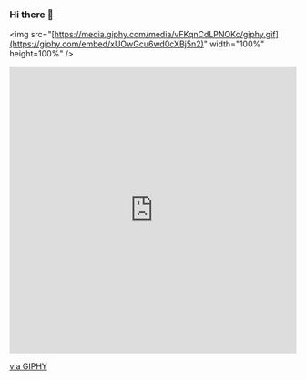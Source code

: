 ### Hi there 👋

<img src="[https://media.giphy.com/media/vFKqnCdLPNOKc/giphy.gif](https://giphy.com/embed/xUOwGcu6wd0cXBj5n2)" width="100%" height=100%" />

<div style="width:100%;height:0;padding-bottom:100%;position:relative;"><iframe src="https://giphy.com/embed/xUOwGcu6wd0cXBj5n2" width="100%" height="100%" style="position:absolute" frameBorder="0" class="giphy-embed" allowFullScreen></iframe></div><p><a href="https://giphy.com/gifs/kawaii-vaporwave-seapunk-xUOwGcu6wd0cXBj5n2">via GIPHY</a></p>

<!--

- 🔭 I’m currently working on ...
- 🌱 I’m currently learning ...
- 👯 I’m looking to collaborate on ...
- 🤔 I’m looking for help with ...
- 💬 Ask me about ...
- 📫 How to reach me: ...
- 😄 Pronouns: ...
- ⚡ Fun fact: ...
-->
